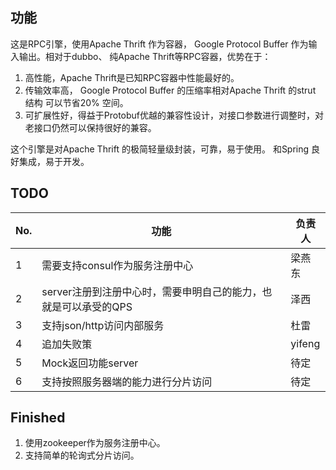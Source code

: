 ## 功能

这是RPC引擎，使用Apache Thrift 作为容器， Google Protocol Buffer 作为输入输出。相对于dubbo、 纯Apache Thrift等RPC容器，优势在于：

1.  高性能，Apache Thrift是已知RPC容器中性能最好的。
2.  传输效率高， Google Protocol Buffer 的压缩率相对Apache Thrift 的strut 结构 可以节省20% 空间。
3.  可扩展性好，得益于Protobuf优越的兼容性设计，对接口参数进行调整时，对老接口仍然可以保持很好的兼容。

这个引擎是对Apache Thrift 的极简轻量级封装，可靠，易于使用。 和Spring 良好集成，易于开发。

## TODO
|No.|功能|负责人|
|---------|---------|---------|
|1|需要支持consul作为服务注册中心|梁燕东|
|2|server注册到注册中心时，需要申明自己的能力，也就是可以承受的QPS|泽西|
|3|支持json/http访问内部服务|杜雷|
|4|追加失败策|yifeng|
|5|Mock返回功能server|待定|
|6|支持按照服务器端的能力进行分片访问|待定|


## Finished

1. 使用zookeeper作为服务注册中心。
2. 支持简单的轮询式分片访问。

